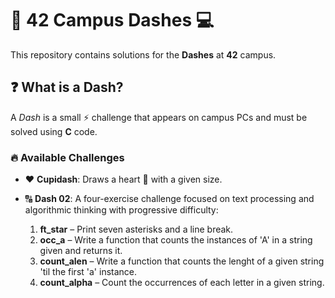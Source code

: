 # 🚀 42 Campus Dashes 💻  

This repository contains solutions for the **Dashes** at **42** campus.  

## ❓ What is a Dash?  

A *Dash* is a small ⚡ challenge that appears on campus PCs and must be solved using **C** code.  

### 🔥 Available Challenges  

- ❤️ **Cupidash**: Draws a heart 💖 with a given size.  
- 🔠 **Dash 02**: A four-exercise challenge focused on text processing and algorithmic thinking with progressive difficulty:

  1. **ft_star** – Print seven asterisks and a line break.
  2. **occ_a** – Write a function that counts the instances of 'A' in a string given and returns it.
  3. **count_alen** – Write a function that counts the lenght of a given string 'til the first 'a' instance.
  4. **count_alpha** – Count the occurrences of each letter in a given string.
